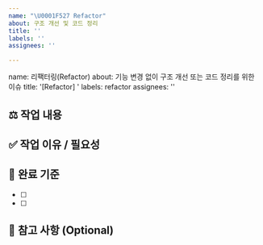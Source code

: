 ```yaml
---
name: "\U0001F527 Refactor"
about: 구조 개선 및 코드 정리
title: ''
labels: ''
assignees: ''

---
```


name: 리팩터링(Refactor)
about: 기능 변경 없이 구조 개선 또는 코드 정리를 위한 이슈
title: '[Refactor] '
labels: refactor
assignees: ''

## ⚖️ 작업 내용

<!-- 리팩터링할 대상이나 구조 변경 내용을 한 줄로 작성해 주세요 -->


## ✅ 작업 이유 / 필요성

<!-- 리팩터링이 필요한 이유를 구체적으로 작성해 주세요 -->


## 🌟 완료 기준

<!-- 리팩터링이 완료된 상태를 판단할 수 있는 기준을 체크리스트로 작성해 주세요 -->

- [ ] 
- [ ] 

## 📌 참고 사항 (Optional)

<!-- 관련 컴포넌트 경로나 기준 문서가 있다면 작성해 주세요 -->
